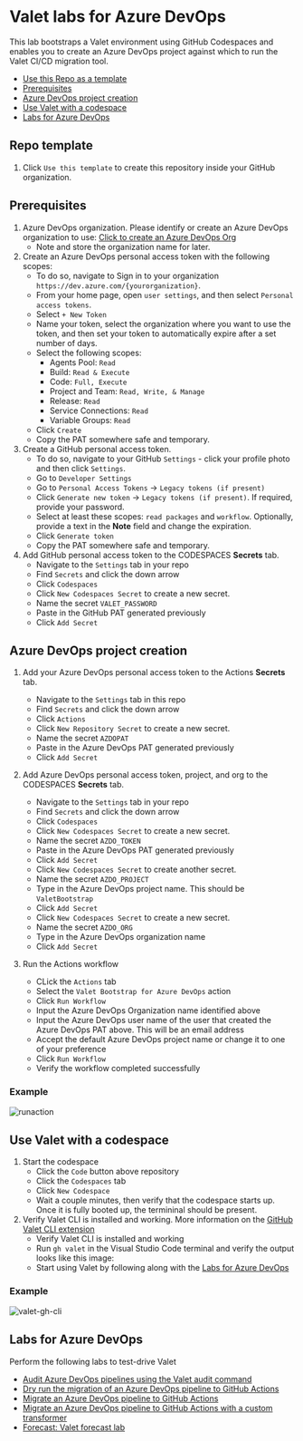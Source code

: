 # Valet labs for Azure DevOps

This lab bootstraps a Valet environment using GitHub Codespaces and enables you to create an Azure DevOps project against which to run the Valet CI/CD migration tool.

- [Use this Repo as a template](#repo-template)
- [Prerequisites](#prerequisites)
- [Azure DevOps project creation](#azure-devops-project-creation)
- [Use Valet with a codespace](#use-valet-with-a-codespace)
- [Labs for Azure DevOps](#labs-for-azure-devops)

## Repo template

1. Click `Use this template` to create this repository inside your GitHub organization.

## Prerequisites
1. Azure DevOps organization. Please identify or create an Azure DevOps organization to use: [Click to create an Azure DevOps Org](https://docs.microsoft.com/en-us/azure/devops/organizations/accounts/create-organization?toc=%2Fazure%2Fdevops%2Fget-started%2Ftoc.json&bc=%2Fazure%2Fdevops%2Fget-started%2Fbreadcrumb%2Ftoc.json&view=azure-devops)
    - Note and store the organization name for later.
2. Create an Azure DevOps personal access token with the following scopes:
    -   To do so, navigate to Sign in to your organization `https://dev.azure.com/{yourorganization}`.
    -   From your home page, open `user settings`, and then select `Personal access tokens`.
    -   Select `+ New Token`
    -   Name your token, select the organization where you want to use the token, and then set your token to automatically expire after a set number of days.
    -   Select the following scopes:
        -   Agents Pool: `Read`
        -   Build: `Read & Execute`
        -   Code: `Full, Execute`
        -   Project and Team: `Read, Write, & Manage`
        -   Release: `Read`
        -   Service Connections: `Read`
        -   Variable Groups: `Read`
    -   Click `Create`
    -   Copy the PAT somewhere safe and temporary.
3. Create a GitHub personal access token. 
    - To do so, navigate to your GitHub `Settings` - click your profile photo and then click `Settings`.
    - Go to `Developer Settings`
    - Go to `Personal Access Tokens` -> `Legacy tokens (if present)`
    - Click `Generate new token` -> `Legacy tokens (if present)`. If required, provide your password.
    - Select at least these scopes: `read packages` and `workflow`. Optionally, provide a text in the **Note** field and change the expiration.
    - Click `Generate token`
    - Copy the PAT somewhere safe and temporary.
4. Add GitHub personal access token to the CODESPACES **Secrets** tab.
    - Navigate to the `Settings` tab in your repo
    - Find `Secrets` and click the down arrow
    - Click `Codespaces`
    - Click `New Codespaces Secret` to create a new secret.
    - Name the secret `VALET_PASSWORD`
    - Paste in the GitHub PAT generated previously
    - Click `Add Secret`

## Azure DevOps project creation

1. Add your Azure DevOps personal access token to the Actions **Secrets** tab.
    - Navigate to the `Settings` tab in this repo
    - Find `Secrets` and click the down arrow
    - Click `Actions`
    - Click `New Repository Secret` to create a new secret.
    - Name the secret `AZDOPAT`
    - Paste in the Azure DevOps PAT generated previously
    - Click `Add Secret`

2. Add Azure DevOps personal access token, project, and org to the CODESPACES **Secrets** tab.
    - Navigate to the `Settings` tab in your repo
    - Find `Secrets` and click the down arrow
    - Click `Codespaces`
    - Click `New Codespaces Secret` to create a new secret.
    - Name the secret `AZDO_TOKEN`
    - Paste in the Azure DevOps PAT generated previously
    - Click `Add Secret`
    - Click `New Codespaces Secret` to create another secret.
    - Name the secret `AZDO_PROJECT`
    - Type in the Azure DevOps project name. This should be `ValetBootstrap`
    - Click `Add Secret`
    - Click `New Codespaces Secret` to create a new secret.
    - Name the secret `AZDO_ORG`
    - Type in the Azure DevOps organization name
    - Click `Add Secret`
    
3. Run the Actions workflow
    - CLick the `Actions` tab
    - Select the `Valet Bootstrap for Azure DevOps` action
    - Click `Run Workflow`
    - Input the Azure DevOps Organization name identified above
    - Input the Azure DevOps user name of the user that created the Azure DevOps PAT above. This will be an email address
    - Accept the default Azure DevOps project name or change it to one of your preference
    - Click `Run Workflow`
    - Verify the workflow completed successfully

### Example ###
![runaction](https://user-images.githubusercontent.com/26442605/167679930-9bdf6f4f-2e94-4145-aed3-8ee3e8e91d90.png)


## Use Valet with a codespace

1. Start the codespace
    - Click the `Code` button above repository
    - Click the `Codespaces` tab
    - Click `New Codespace`
    - Wait a couple minutes, then verify that the codespace starts up. Once it is fully booted up, the termininal should be present.
2. Verify Valet CLI is installed and working. More information on the [GitHub Valet CLI extension](https://github.com/github/gh-valet)
    -  Verify Valet CLI is installed and working
    -  Run `gh valet` in the Visual Studio Code terminal and verify the output looks like this image:
    -  Start using Valet by following along with the [Labs for Azure DevOps](#labs-for-azure-devops)
    
### Example ###
![valet-gh-cli](https://user-images.githubusercontent.com/26442605/168842098-45dfe434-fdab-43a6-9a50-0360ec8b85e1.png)


## Labs for Azure DevOps
Perform the following labs to test-drive Valet
- [Audit Azure DevOps pipelines using the Valet audit command](valet-audit-lab.md)
- [Dry run the migration of an Azure DevOps pipeline to GitHub Actions](valet-dry-run-lab.md)
- [Migrate an Azure DevOps pipeline to GitHub Actions](valet-migrate-lab.md)
- [Migrate an Azure DevOps pipeline to GitHub Actions with a custom transformer](valet-migrate-custom-lab.md)
- [Forecast: Valet forecast lab](valet-forecast-lab.md)
